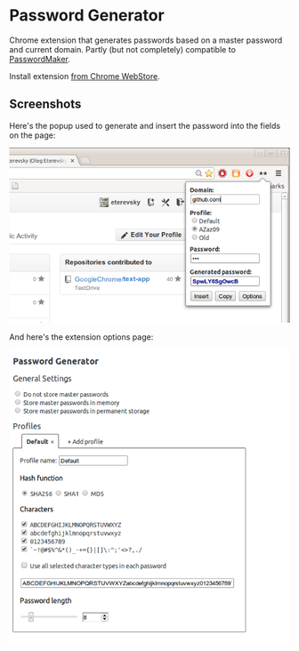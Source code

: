 Password Generator
==================

Chrome extension that generates passwords based on a master password and current domain. Partly (but not completely) compatible to [PasswordMaker](http://passwordmaker.org).

Install extension [from Chrome WebStore](https://chrome.google.com/webstore/detail/password-generator/klfojgipmkdgfmikjfdhhkjlfeboaoij).

Screenshots
-----------

Here's the popup used to generate and insert the password into the fields on the page:

![Popup screenshot](screenshot1.png)

And here's the extension options page:

![Options page screenshot](screenshot2.png)
